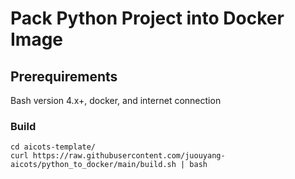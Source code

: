 # Pack Python Project into Docker Image

## Prerequirements
Bash version 4.x+, docker, and internet connection 

  
### Build 
   ```
   cd aicots-template/
   curl https://raw.githubusercontent.com/juouyang-aicots/python_to_docker/main/build.sh | bash
   ```

